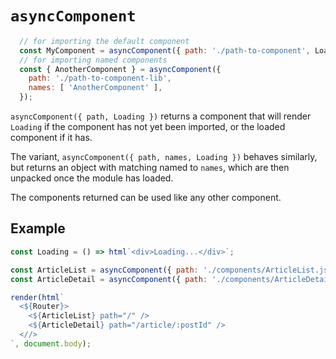 # `asyncComponent`

```javascript
  // for importing the default component
  const MyComponent = asyncComponent({ path: './path-to-component', Loading });
  // for importing named components
  const { AnotherComponent } = asyncComponent({
    path: './path-to-component-lib',
    names: [ 'AnotherComponent' ],
  });
```

`asyncComponent({ path, Loading })` returns a component that will render `Loading`
if the component has not yet been imported, or the loaded component if it has.

The variant, `asyncComponent({ path, names, Loading })` behaves similarly, but
returns an object with matching named to `names`, which are then unpacked once
the module has loaded.

The components returned can be used like any other component.

## Example

```javascript
const Loading = () => html`<div>Loading...</div>`;

const ArticleList = asyncComponent({ path: './components/ArticleList.js', Loading });
const ArticleDetail = asyncComponent({ path: './components/ArticleDetail.js', Loading });

render(html`
  <${Router}>
    <${ArticleList} path="/" />
    <${ArticleDetail} path="/article/:postId" />
  <//>
`, document.body);
```
